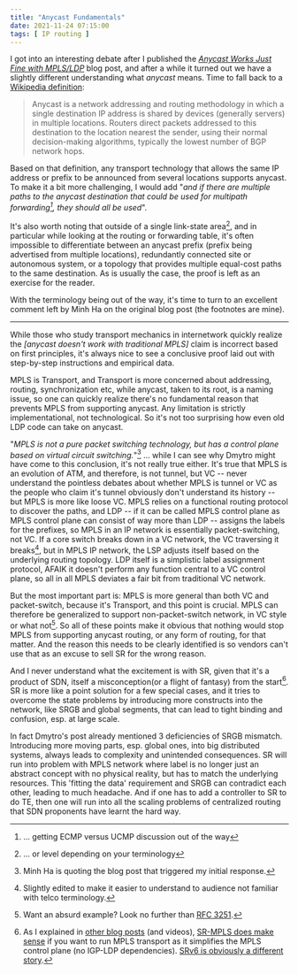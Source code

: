 ```yaml
---
title: "Anycast Fundamentals"
date: 2021-11-24 07:15:00
tags: [ IP routing ]
---
```

I got into an interesting debate after I published the _[Anycast Works Just Fine with MPLS/LDP](https://blog.ipspace.net/2021/11/anycast-mpls.html)_ blog post, and after a while it turned out we have a slightly different understanding what *anycast* means. Time to fall back to a [Wikipedia definition](https://en.wikipedia.org/wiki/Anycast):

> Anycast is a network addressing and routing methodology in which a single destination IP address is shared by devices (generally servers) in multiple locations. Routers direct packets addressed to this destination to the location nearest the sender, using their normal decision-making algorithms, typically the lowest number of BGP network hops.

Based on that definition, any transport technology that allows the same IP address or prefix to be announced from several locations supports anycast. To make it a bit more challenging, I would add "_and if there are multiple paths to the anycast destination that could be used for multipath forwarding[^UCMP], they should all be used_".
<!--more-->
It's also worth noting that outside of a single link-state area[^LEV], and in particular while looking at the routing or forwarding table, it's often impossible to differentiate between an anycast prefix (prefix being advertised from multiple locations), redundantly connected site or autonomous system, or a topology that provides multiple equal-cost paths to the same destination. As is usually the case, the proof is left as an exercise for the reader.

[^UCMP]: ... getting ECMP versus UCMP discussion out of the way

[^LEV]: ... or level depending on your terminology

With the terminology being out of the way, it's time to turn to an excellent comment left by Minh Ha on the original blog post (the footnotes are mine).

---

While those who study transport mechanics in internetwork quickly realize the *[anycast doesn't work with traditional MPLS]* claim is incorrect based on first principles, it's always nice to see a conclusive proof laid out with step-by-step instructions and empirical data.

MPLS is Transport, and Transport is more concerned about addressing, routing, synchronization etc, while anycast, taken to its root, is a naming issue, so one can quickly realize there's no fundamental reason that prevents MPLS from supporting anycast. Any limitation is strictly implementational, not technological. So it's not too surprising how even old LDP code can take on anycast.

"*MPLS is not a pure packet switching technology, but has a control plane based on virtual circuit switching.*"[^Q1] ... while I can see why Dmytro might have come to this conclusion, it's not really true either. It's true that MPLS is an evolution of ATM, and therefore, is not tunnel, but VC -- never understand the pointless debates about whether MPLS is tunnel or VC as the people who claim it's tunnel obviously don't understand its history -- but MPLS is more like loose VC. MPLS relies on a functional routing protocol to discover the paths, and LDP -- if it can be called MPLS control plane as MPLS control plane can consist of way more than LDP -- assigns the labels for the prefixes, so MPLS in an IP network is essentially packet-switching, not VC. If a core switch breaks down in a VC network, the VC traversing it breaks[^ED], but in MPLS IP network, the LSP adjusts itself based on the underlying routing topology. LDP itself is a simplistic label assignment protocol, AFAIK it doesn't perform any function central to a VC control plane, so all in all MPLS deviates a fair bit from traditional VC network.

[^Q1]: Minh Ha is quoting the blog post that triggered my initial response.

[^ED]: Slightly edited to make it easier to understand to audience not familiar with telco terminology.

But the most important part is: MPLS is more general than both VC and packet-switch, because it's Transport, and this point is crucial. MPLS can therefore be generalized to support non-packet-switch network, in VC style or what not[^EOM]. So all of these points make it obvious that nothing would stop MPLS from supporting anycast routing, or any form of routing, for that matter. And the reason this needs to be clearly identified is so vendors can't use that as an excuse to sell SR for the wrong reason.

[^EOM]: Want an absurd example? Look no further than [RFC 3251](https://datatracker.ietf.org/doc/html/rfc3251).

And I never understand what the excitement is with SR, given that it's a product of SDN, itself a misconception(or a flight of fantasy) from the start[^SR]. SR is more like a point solution for a few special cases, and it tries to overcome the state problems by introducing more constructs into the network, like SRGB and global segments, that can lead to tight binding and confusion, esp. at large scale.

[^SR]: As I explained in [other blog posts](https://blog.ipspace.net/tag/segment-routing.html) (and videos), [SR-MPLS does make sense](https://blog.ipspace.net/2019/04/why-is-mpls-segment-routing-better-than.html) if you want to run MPLS transport as it simplifies the MPLS control plane (no IGP-LDP dependencies). [SRv6 is obviously a different story](https://blog.ipspace.net/2019/01/srv6-one-tool-to-rule-them-all.html).

In fact Dmytro's post already mentioned 3 deficiencies of SRGB mismatch. Introducing more moving parts, esp. global ones, into big distributed systems, always leads to complexity and unintended consequences. SR will run into problem with MPLS network where label is no longer just an abstract concept with no physical reality, but has to match the underlying resources. This 'fitting the data' requirement and SRGB can contradict each other, leading to much headache. And if one has to add a controller to SR to do TE, then one will run into all the scaling problems of centralized routing that SDN proponents have learnt the hard way.
